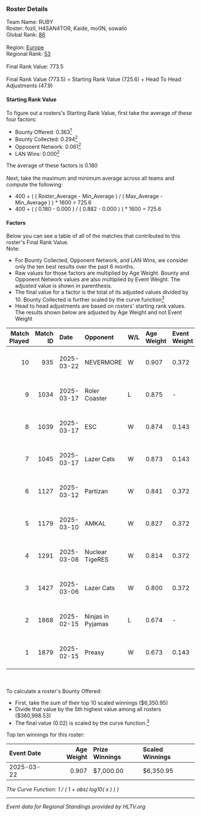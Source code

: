 ### Roster Details<br />
Team Name: RUBY<br />
Roster: fozil, H4SAN4TOR, Kaide, mo0N, sowalio<br />
Global Rank: [86](../../standings_global_2025_05_05.md)<br />
<br />
Region: [Europe]( ../../standings_europe_2025_05_05.md)<br />
Regional Rank: [53]( ../../standings_europe_2025_05_05.md)<br />
<br />
Final Rank Value:  773.5<br />
<br />
Final Rank Value (773.5) = Starting Rank Value (725.6) + Head To Head Adjustments (47.9)<br />

#### Starting Rank Value<br />
To figure out a rosters's Starting Rank Value, first take the average of these four factors:<br />
- Bounty Offered: 0.363[<sup>1</sup>](#table2)
- Bounty Collected: 0.294[<sup>2</sup>](#table1)
- Opponent Network: 0.061[<sup>2</sup>](#table1)
- LAN Wins: 0.000[<sup>2</sup>](#table1)

The average of these factors is 0.180<br />
<br />
Next, take the maximum and minimum average across all teams and compute the following:<br />
- 400 + ( ( Roster_Average - Min_Average ) / ( Max_Average - Min_Average ) ) * 1600 = 725.6
- 400 + ( ( 0.180 - 0.000 ) / ( 0.882 - 0.000 ) ) * 1600 = 725.6


#### Factors<br />
Below you can see a table of all of the matches that contributed to this roster's Final Rank Value.<br />
Note:<br />

- For Bounty Collected, Opponent Network, and LAN Wins, we consider only the ten best results over the past 6 months.
- Raw values for those factors are multiplied by Age Weight. Bounty and Opponent Network values are also multiplied by Event Weight. The adjusted value is shown in parenthesis.
- The final value for a factor is the total of its adjusted values divided by 10. Bounty Collected is further scaled by the curve function[<sup>3</sup>](#curveFunction)
- Head to head adjustments are based on rosters' starting rank values. The results shown below are adjusted by Age Weight and not Event Weight
<span id="table1"></span><br />


| Match Played | Match ID | Date       | Opponent          | W/L | Age Weight | Event Weight | Bounty Collected | Opponent Network | LAN Wins  | H2H Adj. | Roster                                 |
| -: | -: | :- | :- | :- | :- | :- | :- | :- | :- | -: | :- |
|           10 |      935 | 2025-03-22 | NEVERMORE         | W   | 0.907      | 0.372        | 0.011 (0.004)    | 0.329 (0.111)    | 0 (0.000) |    14.18 | fozil, H4SAN4TOR, Kaide, mo0N, sowalio |
|            9 |     1034 | 2025-03-17 | Roler Coaster     | L   | 0.875      | -            | -                | -                | -         |   -20.05 | fozil, H4SAN4TOR, Kaide, mo0N, sowalio |
|            8 |     1039 | 2025-03-17 | ESC               | W   | 0.874      | 0.143        | 0.000 (0.000)    | 0.045 (0.006)    | 0 (0.000) |     4.95 | fozil, H4SAN4TOR, Kaide, mo0N, sowalio |
|            7 |     1045 | 2025-03-17 | Lazer Cats        | W   | 0.873      | 0.143        | 0.000 (0.000)    | 0.087 (0.011)    | 0 (0.000) |     4.21 | fozil, H4SAN4TOR, Kaide, mo0N, sowalio |
|            6 |     1127 | 2025-03-12 | Partizan          | W   | 0.841      | 0.372        | 0.108 (0.034)    | 0.753 (0.236)    | 0 (0.000) |    18.70 | fozil, H4SAN4TOR, Kaide, mo0N, sowalio |
|            5 |     1179 | 2025-03-10 | AMKAL             | W   | 0.827      | 0.372        | 0.003 (0.001)    | 0.531 (0.163)    | 0 (0.000) |    10.69 | fozil, H4SAN4TOR, Kaide, mo0N, sowalio |
|            4 |     1291 | 2025-03-08 | Nuclear TigeRES   | W   | 0.814      | 0.372        | 0.003 (0.001)    | 0.146 (0.044)    | 0 (0.000) |     6.32 | fozil, H4SAN4TOR, Kaide, mo0N, sowalio |
|            3 |     1427 | 2025-03-06 | Lazer Cats        | W   | 0.800      | 0.372        | 0.000 (0.000)    | 0.087 (0.026)    | 0 (0.000) |     5.22 | fozil, H4SAN4TOR, Kaide, mo0N, sowalio |
|            2 |     1868 | 2025-02-15 | Ninjas in Pyjamas | L   | 0.674      | -            | -                | -                | -         |    -5.30 | fozil, H4SAN4TOR, Kaide, mo0N, sowalio |
|            1 |     1879 | 2025-02-15 | Preasy            | W   | 0.673      | 0.143        | 0.002 (0.000)    | 0.147 (0.014)    | 0 (0.000) |     8.98 | fozil, H4SAN4TOR, Kaide, mo0N, sowalio |

<br />
<span id="table2"></span><br />
To calculate a roster's Bounty Offered:<br />

- First, take the sum of their top 10 scaled winnings ($6,350.95)
- Divide that value by the 5th highest value among all rosters ($360,998.53)
- The final value (0.02) is scaled by the curve function.[<sup>3</sup>](#curveFunction)

Top ten winnings for this roster:<br />

| Event Date | Age Weight | Prize Winnings | Scaled Winnings |
| :- | -: | :- | :- |
| 2025-03-22 |      0.907 | $7,000.00      | $6,350.95       |


<span id="curveFunction"></span>_The Curve Function: 1 / ( 1 + abs( log10( x ) ) )_<br />

---
_Event data for Regional Standings provided by HLTV.org_<br />
